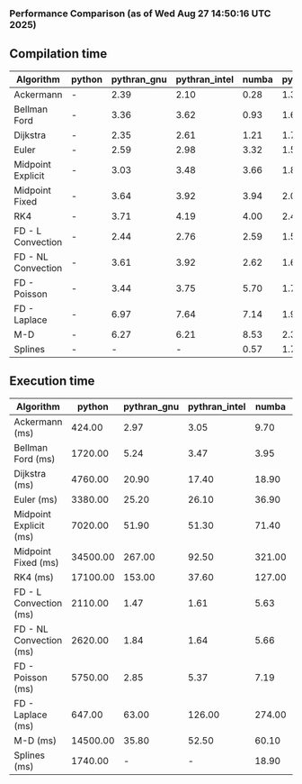 ### Performance Comparison (as of Wed Aug 27 14:50:16 UTC 2025)
## Compilation time
Algorithm                 | python                    | pythran_gnu               | pythran_intel             | numba                     | pyccel_gnu_c              | pyccel_gnu_fortran        | pyccel_intel_c            | pyccel_intel_fortran     
------------------------- | ------------------------- | ------------------------- | ------------------------- | ------------------------- | ------------------------- | ------------------------- | ------------------------- | -------------------------
Ackermann                 | -                         | 2.39                      | 2.10                      | 0.28                      | 1.36                      | 1.38                      | 1.36                      | 1.41                     
Bellman Ford              | -                         | 3.36                      | 3.62                      | 0.93                      | 1.63                      | 1.52                      | 1.58                      | 1.57                     
Dijkstra                  | -                         | 2.35                      | 2.61                      | 1.21                      | 1.73                      | 1.60                      | 1.68                      | 1.69                     
Euler                     | -                         | 2.59                      | 2.98                      | 3.32                      | 1.59                      | 1.48                      | 1.56                      | 1.53                     
Midpoint Explicit         | -                         | 3.03                      | 3.48                      | 3.66                      | 1.88                      | 1.80                      | 1.82                      | 1.81                     
Midpoint Fixed            | -                         | 3.64                      | 3.92                      | 3.94                      | 2.03                      | 1.88                      | 1.94                      | 1.91                     
RK4                       | -                         | 3.71                      | 4.19                      | 4.00                      | 2.42                      | 2.23                      | 2.24                      | 2.28                     
FD - L Convection         | -                         | 2.44                      | 2.76                      | 2.59                      | 1.59                      | 1.54                      | 1.57                      | 1.56                     
FD - NL Convection        | -                         | 3.61                      | 3.92                      | 2.62                      | 1.64                      | 1.52                      | 1.60                      | 1.59                     
FD - Poisson              | -                         | 3.44                      | 3.75                      | 5.70                      | 1.74                      | 1.74                      | 1.64                      | 1.89                     
FD - Laplace              | -                         | 6.97                      | 7.64                      | 7.14                      | 1.94                      | 1.87                      | 1.84                      | 1.97                     
M-D                       | -                         | 6.27                      | 6.21                      | 8.53                      | 2.37                      | 2.48                      | 2.30                      | 2.56                     
Splines                   | -                         | -                         | -                         | 0.57                      | 1.78                      | 1.74                      | 1.73                      | 1.83                     

## Execution time
Algorithm                 | python                    | pythran_gnu               | pythran_intel             | numba                     | pyccel_gnu_c              | pyccel_gnu_fortran        | pyccel_intel_c            | pyccel_intel_fortran     
------------------------- | ------------------------- | ------------------------- | ------------------------- | ------------------------- | ------------------------- | ------------------------- | ------------------------- | -------------------------
Ackermann (ms)            | 424.00                    | 2.97                      | 3.05                      | 9.70                      | 1.33                      | 1.32                      | 4.00                      | 9.21                     
Bellman Ford (ms)         | 1720.00                   | 5.24                      | 3.47                      | 3.95                      | 4.66                      | 3.26                      | 5.15                      | 4.18                     
Dijkstra (ms)             | 4760.00                   | 20.90                     | 17.40                     | 18.90                     | 38.50                     | 19.20                     | 48.50                     | 22.40                    
Euler (ms)                | 3380.00                   | 25.20                     | 26.10                     | 36.90                     | 23.40                     | 10.80                     | 24.90                     | 15.20                    
Midpoint Explicit (ms)    | 7020.00                   | 51.90                     | 51.30                     | 71.40                     | 40.80                     | 19.10                     | 43.90                     | 16.30                    
Midpoint Fixed (ms)       | 34500.00                  | 267.00                    | 92.50                     | 321.00                    | 187.00                    | 72.80                     | 195.00                    | 55.70                    
RK4 (ms)                  | 17100.00                  | 153.00                    | 37.60                     | 127.00                    | 92.60                     | 32.30                     | 94.30                     | 29.70                    
FD - L Convection (ms)    | 2110.00                   | 1.47                      | 1.61                      | 5.63                      | 5.79                      | 1.63                      | 7.75                      | 1.29                     
FD - NL Convection (ms)   | 2620.00                   | 1.84                      | 1.64                      | 5.66                      | 5.10                      | 1.59                      | 8.06                      | 1.40                     
FD - Poisson (ms)         | 5750.00                   | 2.85                      | 5.37                      | 7.19                      | 10.50                     | 2.64                      | 18.40                     | 2.54                     
FD - Laplace (ms)         | 647.00                    | 63.00                     | 126.00                    | 274.00                    | 205.00                    | 56.20                     | 346.00                    | 55.00                    
M-D (ms)                  | 14500.00                  | 35.80                     | 52.50                     | 60.10                     | 106.00                    | 62.30                     | 91.50                     | 89.40                    
Splines (ms)              | 1740.00                   | -                         | -                         | 18.90                     | 13.90                     | 17.60                     | 15.40                     | 27.70                    
